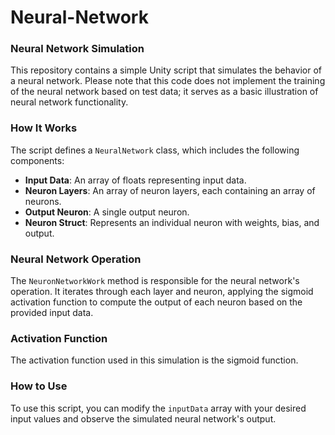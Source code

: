 # Neural-Network
### Neural Network Simulation

This repository contains a simple Unity script that simulates the behavior of a neural network. Please note that this code does not implement the training of the neural network based on test data; it serves as a basic illustration of neural network functionality.

### How It Works

The script defines a `NeuralNetwork` class, which includes the following components:

- **Input Data**: An array of floats representing input data.
- **Neuron Layers**: An array of neuron layers, each containing an array of neurons.
- **Output Neuron**: A single output neuron.
- **Neuron Struct**: Represents an individual neuron with weights, bias, and output.

### Neural Network Operation

The `NeuronNetworkWork` method is responsible for the neural network's operation. It iterates through each layer and neuron, applying the sigmoid activation function to compute the output of each neuron based on the provided input data.

### Activation Function

The activation function used in this simulation is the sigmoid function.

### How to Use

To use this script, you can modify the `inputData` array with your desired input values and observe the simulated neural network's output.
